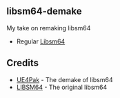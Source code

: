 ## libsm64-demake

My take on remaking libsm64

- Regular [Libsm64](https://github.com/libsm64/libsm64)

## Credits

- [UE4Pak](https://twitter.com/ue4pak) - The demake of libsm64
- [LIBSM64](https://github.com/libsm64) - The original libsm64